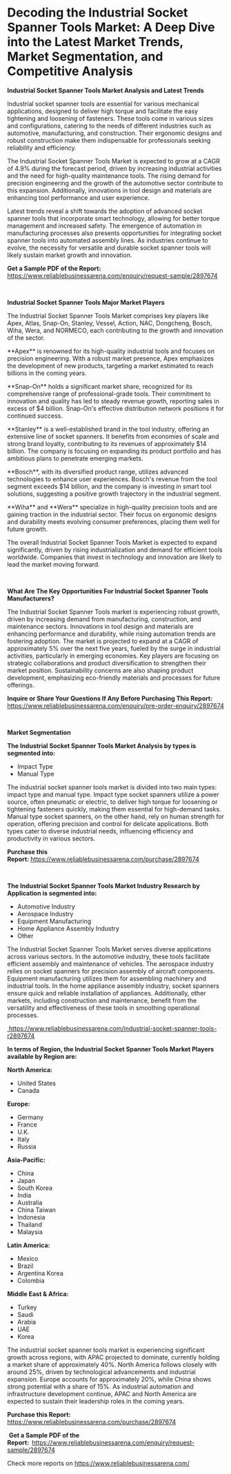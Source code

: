 <p><h1>Decoding the Industrial Socket Spanner Tools Market: A Deep Dive into the Latest Market Trends, Market Segmentation, and Competitive Analysis</h1></p><p><strong>Industrial Socket Spanner Tools Market Analysis and Latest Trends</strong></p>
<p><p>Industrial socket spanner tools are essential for various mechanical applications, designed to deliver high torque and facilitate the easy tightening and loosening of fasteners. These tools come in various sizes and configurations, catering to the needs of different industries such as automotive, manufacturing, and construction. Their ergonomic designs and robust construction make them indispensable for professionals seeking reliability and efficiency.</p><p>The Industrial Socket Spanner Tools Market is expected to grow at a CAGR of 4.9% during the forecast period, driven by increasing industrial activities and the need for high-quality maintenance tools. The rising demand for precision engineering and the growth of the automotive sector contribute to this expansion. Additionally, innovations in tool design and materials are enhancing tool performance and user experience.</p><p>Latest trends reveal a shift towards the adoption of advanced socket spanner tools that incorporate smart technology, allowing for better torque management and increased safety. The emergence of automation in manufacturing processes also presents opportunities for integrating socket spanner tools into automated assembly lines. As industries continue to evolve, the necessity for versatile and durable socket spanner tools will likely sustain market growth and innovation.</p></p>
<p><strong>Get a Sample PDF of the Report:&nbsp;</strong> <a href="https://www.reliablebusinessarena.com/enquiry/request-sample/2897674?utm_campaign=3055&utm_medium=2&utm_source=Github&utm_content=ia&utm_term=15032025&utm_id=industrial-socket-spanner-tools">https://www.reliablebusinessarena.com/enquiry/request-sample/2897674</a></p>
<p>&nbsp;</p>
<p><strong>Industrial Socket Spanner Tools Major Market Players</strong></p>
<p><p>The Industrial Socket Spanner Tools Market comprises key players like Apex, Atlas, Snap-On, Stanley, Vessel, Action, NAC, Dongcheng, Bosch, Wiha, Wera, and NORMECO, each contributing to the growth and innovation of the sector.</p><p>**Apex** is renowned for its high-quality industrial tools and focuses on precision engineering. With a robust market presence, Apex emphasizes the development of new products, targeting a market estimated to reach billions in the coming years.</p><p>**Snap-On** holds a significant market share, recognized for its comprehensive range of professional-grade tools. Their commitment to innovation and quality has led to steady revenue growth, reporting sales in excess of $4 billion. Snap-On's effective distribution network positions it for continued success.</p><p>**Stanley** is a well-established brand in the tool industry, offering an extensive line of socket spanners. It benefits from economies of scale and strong brand loyalty, contributing to its revenues of approximately $14 billion. The company is focusing on expanding its product portfolio and has ambitious plans to penetrate emerging markets.</p><p>**Bosch**, with its diversified product range, utilizes advanced technologies to enhance user experiences. Bosch's revenue from the tool segment exceeds $14 billion, and the company is investing in smart tool solutions, suggesting a positive growth trajectory in the industrial segment.</p><p>**Wiha** and **Wera** specialize in high-quality precision tools and are gaining traction in the industrial sector. Their focus on ergonomic designs and durability meets evolving consumer preferences, placing them well for future growth.</p><p>The overall Industrial Socket Spanner Tools Market is expected to expand significantly, driven by rising industrialization and demand for efficient tools worldwide. Companies that invest in technology and innovation are likely to lead the market moving forward.</p></p>
<p>&nbsp;</p>
<p><strong>What Are The Key Opportunities For Industrial Socket Spanner Tools Manufacturers?</strong></p>
<p><p>The Industrial Socket Spanner Tools market is experiencing robust growth, driven by increasing demand from manufacturing, construction, and maintenance sectors. Innovations in tool design and materials are enhancing performance and durability, while rising automation trends are fostering adoption. The market is projected to expand at a CAGR of approximately 5% over the next five years, fueled by the surge in industrial activities, particularly in emerging economies. Key players are focusing on strategic collaborations and product diversification to strengthen their market position. Sustainability concerns are also shaping product development, emphasizing eco-friendly materials and processes for future offerings.</p></p>
<p><strong>Inquire or Share Your Questions If Any Before Purchasing This Report:</strong> <a href="https://www.reliablebusinessarena.com/enquiry/pre-order-enquiry/2897674?utm_campaign=3055&utm_medium=2&utm_source=Github&utm_content=ia&utm_term=15032025&utm_id=industrial-socket-spanner-tools">https://www.reliablebusinessarena.com/enquiry/pre-order-enquiry/2897674</a></p>
<p>&nbsp;</p>
<p><strong>Market Segmentation</strong></p>
<p><strong>The Industrial Socket Spanner Tools Market Analysis by types is segmented into:</strong></p>
<p><ul><li>Impact Type</li><li>Manual Type</li></ul></p>
<p><p>The industrial socket spanner tools market is divided into two main types: impact type and manual type. Impact type socket spanners utilize a power source, often pneumatic or electric, to deliver high torque for loosening or tightening fasteners quickly, making them essential for high-demand tasks. Manual type socket spanners, on the other hand, rely on human strength for operation, offering precision and control for delicate applications. Both types cater to diverse industrial needs, influencing efficiency and productivity in various sectors.</p></p>
<p><strong>Purchase this Report:&nbsp;</strong><a href="https://www.reliablebusinessarena.com/purchase/2897674?utm_campaign=3055&utm_medium=2&utm_source=Github&utm_content=ia&utm_term=15032025&utm_id=industrial-socket-spanner-tools">https://www.reliablebusinessarena.com/purchase/2897674</a></p>
<p>&nbsp;</p>
<p><strong>The Industrial Socket Spanner Tools Market Industry Research by Application is segmented into:</strong></p>
<p><ul><li>Automotive Industry</li><li>Aerospace Industry</li><li>Equipment Manufacturing</li><li>Home Appliance Assembly Industry</li><li>Other</li></ul></p>
<p><p>The Industrial Socket Spanner Tools Market serves diverse applications across various sectors. In the automotive industry, these tools facilitate efficient assembly and maintenance of vehicles. The aerospace industry relies on socket spanners for precision assembly of aircraft components. Equipment manufacturing utilizes them for assembling machinery and industrial tools. In the home appliance assembly industry, socket spanners ensure quick and reliable installation of appliances. Additionally, other markets, including construction and maintenance, benefit from the versatility and effectiveness of these tools in smoothing operational processes.</p></p>
<p><a href="https://www.reliablebusinessarena.com/industrial-socket-spanner-tools-r2897674?utm_campaign=3055&utm_medium=2&utm_source=Github&utm_content=ia&utm_term=15032025&utm_id=industrial-socket-spanner-tools">&nbsp;https://www.reliablebusinessarena.com/industrial-socket-spanner-tools-r2897674</a></p>
<p><strong>In terms of Region, the Industrial Socket Spanner Tools Market Players available by Region are:</strong></p>
<p>
    <p> <strong> North America: </strong>
        <ul>
            <li>United States</li>
            <li>Canada</li>
        </ul>
        </p> 
    <p> <strong> Europe: </strong>
        <ul>
            <li>Germany</li>
            <li>France</li>
            <li>U.K.</li>
            <li>Italy</li>
            <li>Russia</li>
        </ul>
        </p> 
    <p> <strong> Asia-Pacific: </strong>
        <ul>
            <li>China</li>
            <li>Japan</li>
            <li>South Korea</li>
            <li>India</li>
            <li>Australia</li>
            <li>China Taiwan</li>
            <li>Indonesia</li>
            <li>Thailand</li>
            <li>Malaysia</li>
        </ul>
        </p> 
    <p> <strong> Latin America: </strong>
        <ul>
            <li>Mexico</li>
            <li>Brazil</li>
            <li>Argentina Korea</li>
            <li>Colombia</li>
        </ul>
        </p> 
    <p> <strong> Middle East & Africa: </strong>
        <ul>
            <li>Turkey</li>
            <li>Saudi</li>
            <li>Arabia</li>
            <li>UAE</li>
            <li>Korea</li>
        </ul>
    </p>
    </p>
<p><p>The industrial socket spanner tools market is experiencing significant growth across regions, with APAC projected to dominate, currently holding a market share of approximately 40%. North America follows closely with around 25%, driven by technological advancements and industrial expansion. Europe accounts for approximately 20%, while China shows strong potential with a share of 15%. As industrial automation and infrastructure development continue, APAC and North America are expected to sustain their leadership roles in the coming years.</p></p>
<p><strong>Purchase this Report: </strong><a href="https://www.reliablebusinessarena.com/purchase/2897674?utm_campaign=3055&utm_medium=2&utm_source=Github&utm_content=ia&utm_term=15032025&utm_id=industrial-socket-spanner-tools">https://www.reliablebusinessarena.com/purchase/2897674</a></p>
<p>&nbsp;<strong>Get a Sample PDF of the Report:&nbsp;&nbsp;</strong><a href="https://www.reliablebusinessarena.com/enquiry/request-sample/2897674?utm_campaign=3055&utm_medium=2&utm_source=Github&utm_content=ia&utm_term=15032025&utm_id=industrial-socket-spanner-tools">https://www.reliablebusinessarena.com/enquiry/request-sample/2897674</a></p>
<p><strong></strong></p>
<p>Check more reports on <a href="https://www.reliablebusinessarena.com/?utm_campaign=3055&utm_medium=2&utm_source=Github&utm_content=ia&utm_term=15032025&utm_id=industrial-socket-spanner-tools">https://www.reliablebusinessarena.com/</a></p>